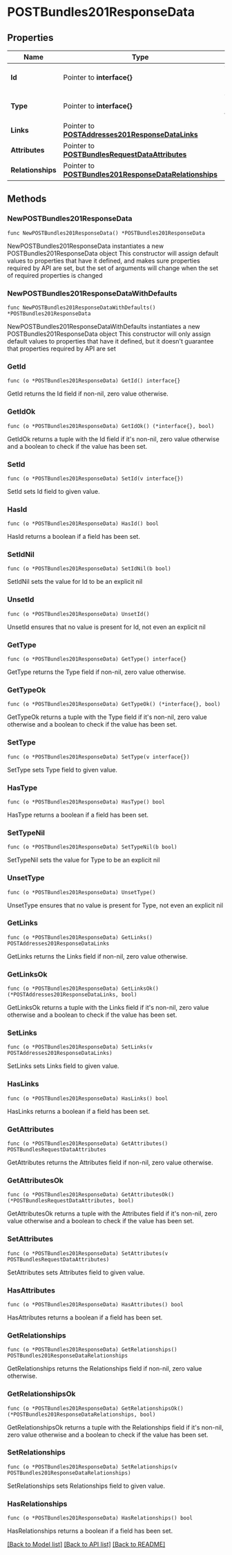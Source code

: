 # POSTBundles201ResponseData

## Properties

Name | Type | Description | Notes
------------ | ------------- | ------------- | -------------
**Id** | Pointer to **interface{}** | The resource&#39;s id | [optional] 
**Type** | Pointer to **interface{}** | The resource&#39;s type | [optional] 
**Links** | Pointer to [**POSTAddresses201ResponseDataLinks**](POSTAddresses201ResponseDataLinks.md) |  | [optional] 
**Attributes** | Pointer to [**POSTBundlesRequestDataAttributes**](POSTBundlesRequestDataAttributes.md) |  | [optional] 
**Relationships** | Pointer to [**POSTBundles201ResponseDataRelationships**](POSTBundles201ResponseDataRelationships.md) |  | [optional] 

## Methods

### NewPOSTBundles201ResponseData

`func NewPOSTBundles201ResponseData() *POSTBundles201ResponseData`

NewPOSTBundles201ResponseData instantiates a new POSTBundles201ResponseData object
This constructor will assign default values to properties that have it defined,
and makes sure properties required by API are set, but the set of arguments
will change when the set of required properties is changed

### NewPOSTBundles201ResponseDataWithDefaults

`func NewPOSTBundles201ResponseDataWithDefaults() *POSTBundles201ResponseData`

NewPOSTBundles201ResponseDataWithDefaults instantiates a new POSTBundles201ResponseData object
This constructor will only assign default values to properties that have it defined,
but it doesn't guarantee that properties required by API are set

### GetId

`func (o *POSTBundles201ResponseData) GetId() interface{}`

GetId returns the Id field if non-nil, zero value otherwise.

### GetIdOk

`func (o *POSTBundles201ResponseData) GetIdOk() (*interface{}, bool)`

GetIdOk returns a tuple with the Id field if it's non-nil, zero value otherwise
and a boolean to check if the value has been set.

### SetId

`func (o *POSTBundles201ResponseData) SetId(v interface{})`

SetId sets Id field to given value.

### HasId

`func (o *POSTBundles201ResponseData) HasId() bool`

HasId returns a boolean if a field has been set.

### SetIdNil

`func (o *POSTBundles201ResponseData) SetIdNil(b bool)`

 SetIdNil sets the value for Id to be an explicit nil

### UnsetId
`func (o *POSTBundles201ResponseData) UnsetId()`

UnsetId ensures that no value is present for Id, not even an explicit nil
### GetType

`func (o *POSTBundles201ResponseData) GetType() interface{}`

GetType returns the Type field if non-nil, zero value otherwise.

### GetTypeOk

`func (o *POSTBundles201ResponseData) GetTypeOk() (*interface{}, bool)`

GetTypeOk returns a tuple with the Type field if it's non-nil, zero value otherwise
and a boolean to check if the value has been set.

### SetType

`func (o *POSTBundles201ResponseData) SetType(v interface{})`

SetType sets Type field to given value.

### HasType

`func (o *POSTBundles201ResponseData) HasType() bool`

HasType returns a boolean if a field has been set.

### SetTypeNil

`func (o *POSTBundles201ResponseData) SetTypeNil(b bool)`

 SetTypeNil sets the value for Type to be an explicit nil

### UnsetType
`func (o *POSTBundles201ResponseData) UnsetType()`

UnsetType ensures that no value is present for Type, not even an explicit nil
### GetLinks

`func (o *POSTBundles201ResponseData) GetLinks() POSTAddresses201ResponseDataLinks`

GetLinks returns the Links field if non-nil, zero value otherwise.

### GetLinksOk

`func (o *POSTBundles201ResponseData) GetLinksOk() (*POSTAddresses201ResponseDataLinks, bool)`

GetLinksOk returns a tuple with the Links field if it's non-nil, zero value otherwise
and a boolean to check if the value has been set.

### SetLinks

`func (o *POSTBundles201ResponseData) SetLinks(v POSTAddresses201ResponseDataLinks)`

SetLinks sets Links field to given value.

### HasLinks

`func (o *POSTBundles201ResponseData) HasLinks() bool`

HasLinks returns a boolean if a field has been set.

### GetAttributes

`func (o *POSTBundles201ResponseData) GetAttributes() POSTBundlesRequestDataAttributes`

GetAttributes returns the Attributes field if non-nil, zero value otherwise.

### GetAttributesOk

`func (o *POSTBundles201ResponseData) GetAttributesOk() (*POSTBundlesRequestDataAttributes, bool)`

GetAttributesOk returns a tuple with the Attributes field if it's non-nil, zero value otherwise
and a boolean to check if the value has been set.

### SetAttributes

`func (o *POSTBundles201ResponseData) SetAttributes(v POSTBundlesRequestDataAttributes)`

SetAttributes sets Attributes field to given value.

### HasAttributes

`func (o *POSTBundles201ResponseData) HasAttributes() bool`

HasAttributes returns a boolean if a field has been set.

### GetRelationships

`func (o *POSTBundles201ResponseData) GetRelationships() POSTBundles201ResponseDataRelationships`

GetRelationships returns the Relationships field if non-nil, zero value otherwise.

### GetRelationshipsOk

`func (o *POSTBundles201ResponseData) GetRelationshipsOk() (*POSTBundles201ResponseDataRelationships, bool)`

GetRelationshipsOk returns a tuple with the Relationships field if it's non-nil, zero value otherwise
and a boolean to check if the value has been set.

### SetRelationships

`func (o *POSTBundles201ResponseData) SetRelationships(v POSTBundles201ResponseDataRelationships)`

SetRelationships sets Relationships field to given value.

### HasRelationships

`func (o *POSTBundles201ResponseData) HasRelationships() bool`

HasRelationships returns a boolean if a field has been set.


[[Back to Model list]](../README.md#documentation-for-models) [[Back to API list]](../README.md#documentation-for-api-endpoints) [[Back to README]](../README.md)


